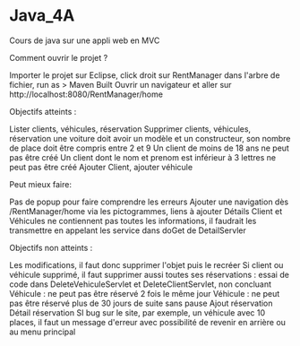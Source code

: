# Java_4A
Cours de java  sur une appli web en MVC

Comment ouvrir le projet ? 

Importer le projet sur Eclipse, click droit sur RentManager dans l'arbre de fichier, run as > Maven Built
Ouvrir un navigateur et aller sur http://localhost:8080/RentManager/home


Objectifs atteints : 

Lister clients, véhicules, réservation
Supprimer clients, véhicules, réservation
une voiture doit avoir un modèle et un constructeur, son nombre de place doit être compris entre 2 et 9
Un client de moins de 18 ans ne peut pas être créé
Un client dont le nom et prenom est inférieur à 3 lettres ne peut pas être créé
Ajouter Client, ajouter véhicule

Peut mieux faire:

Pas de popup pour faire comprendre les erreurs
Ajouter une navigation dès /RentManager/home via les pictogrammes, liens à ajouter 
Détails Client et Véhicules ne contiennent pas toutes les informations,
il faudrait les transmettre en appelant les service dans doGet de DetailServler


Objectifs non atteints :

Les modifications, il faut donc supprimer l'objet puis le recréer
Si client ou véhicule supprimé, il faut supprimer aussi toutes ses réservations : essai de 
code dans DeleteVehiculeServlet et DeleteClientServlet, non concluant
Véhicule : ne peut pas être réservé 2 fois le même jour
Véhicule : ne peut pas être réservé plus de 30 jours de suite sans pause
Ajout réservation
Détail réservation
SI bug sur le site, par exemple, un véhicule avec 10 places, 
il faut un message d'erreur avec possibilité de revenir en arrière ou au menu principal
